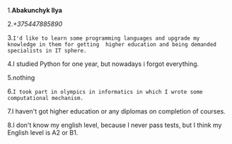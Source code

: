1.**Abakunchyk Ilya**

2.*+375447885890*

3.```I'd like to learn some programming languages and upgrade my knowledge in them for getting 
higher education and being demanded specialists in IT sphere.```

4.I studied Python for one year, but nowadays i forgot everything.

5.nothing

6.```I took part in olympics in informatics in which I wrote some computational
mechanism.```

7.I haven't got higher education or any diplomas on completion of courses.

8.I don't know my english level, because I never pass tests, but I think my English level is A2 or B1.
